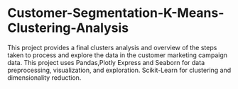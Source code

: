 # Customer-Segmentation-K-Means-Clustering-Analysis
This project provides a final clusters analysis and overview of the steps taken to process and explore the data in the customer marketing campaign data. This project uses Pandas,Plotly Express and Seaborn for data preprocessing, visualization, and exploration. Scikit-Learn for clustering and dimensionality reduction.
